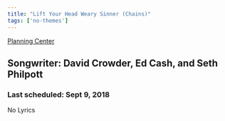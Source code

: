 ```yaml
---
title: "Lift Your Head Weary Sinner (Chains)"
tags: ['no-themes']
---
```


[Planning Center](https://services.planningcenteronline.com/songs/12590652)

## Songwriter: David Crowder, Ed Cash, and Seth Philpott
### Last scheduled: Sept 9, 2018          

No Lyrics
